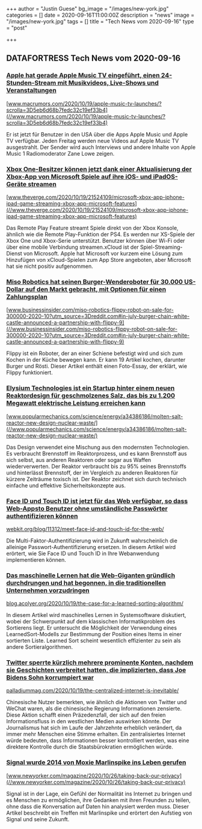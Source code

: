 +++
author = "Justin Guese"
bg_image = "/images/new-york.jpg"
categories = []
date = 2020-09-16T11:00:00Z
description = "news"
image = "/images/new-york.jpg"
tags = []
title = "Tech News vom 2020-09-16"
type = "post"

+++

        
## DATAFORTRESS Tech News vom 2020-09-16


### [Apple hat gerade Apple Music TV eingeführt, einen 24-Stunden-Stream mit Musikvideos, Live-Shows und Veranstaltungen](//www.macrumors.com/2020/10/19/apple-music-tv-launches/?scrolla=3D5eb6d68b7fedc32c19ef33b4)


[www.macrumors.com/2020/10/19/apple-music-tv-launches/?scrolla=3D5eb6d68b7fedc32c19ef33b4](//www.macrumors.com/2020/10/19/apple-music-tv-launches/?scrolla=3D5eb6d68b7fedc32c19ef33b4)


Er ist jetzt für Benutzer in den USA über die Apps Apple Music und Apple TV verfügbar. Jeden Freitag werden neue Videos auf Apple Music TV ausgestrahlt. Der Sender wird auch Interviews und andere Inhalte von Apple Music 1 Radiomoderator Zane Lowe zeigen.


### [Xbox One-Besitzer können jetzt dank einer Aktualisierung der Xbox-App von Microsoft Spiele auf ihre iOS- und iPadOS-Geräte streamen](//www.theverge.com/2020/10/19/21524109/microsoft-xbox-app-iphone-ipad-game-streaming-xbox-app-microsoft-features)


[www.theverge.com/2020/10/19/21524109/microsoft-xbox-app-iphone-ipad-game-streaming-xbox-app-microsoft-features](//www.theverge.com/2020/10/19/21524109/microsoft-xbox-app-iphone-ipad-game-streaming-xbox-app-microsoft-features)


Das Remote Play Feature streamt Spiele direkt von der Xbox Konsole, ähnlich wie die Remote Play-Funktion der PS4. Es werden nur XS-Spiele der Xbox One und Xbox-Serie unterstützt. Benutzer können über Wi-Fi oder über eine mobile Verbindung streamen.xCloud ist der Spiel-Streaming-Dienst von Microsoft. Apple hat Microsoft vor kurzem eine Lösung zum Hinzufügen von xCloud-Spielen zum App Store angeboten, aber Microsoft hat sie nicht positiv aufgenommen.


### [Miso Robotics hat seinen Burger-Wenderoboter für 30.000 US-Dollar auf den Markt gebracht, mit Optionen für einen Zahlungsplan](//www.businessinsider.com/miso-robotics-flippy-robot-on-sale-for-300000-2020-10?utm_source=3Dreddit.com#in-july-burger-chain-white-castle-announced-a-partnership-with-flippy-9)


[www.businessinsider.com/miso-robotics-flippy-robot-on-sale-for-300000-2020-10?utm_source=3Dreddit.com#in-july-burger-chain-white-castle-announced-a-partnership-with-flippy-9](//www.businessinsider.com/miso-robotics-flippy-robot-on-sale-for-300000-2020-10?utm_source=3Dreddit.com#in-july-burger-chain-white-castle-announced-a-partnership-with-flippy-9)


Flippy ist ein Roboter, der an einer Schiene befestigt wird und sich zum Kochen in der Küche bewegen kann. Er kann 19 Artikel kochen, darunter Burger und Rösti. Dieser Artikel enthält einen Foto-Essay, der erklärt, wie Flippy funktioniert.


### [Elysium Technologies ist ein Startup hinter einem neuen Reaktordesign für geschmolzenes Salz, das bis zu 1.200 Megawatt elektrische Leistung erreichen kann](//www.popularmechanics.com/science/energy/a34386186/molten-salt-reactor-new-design-nuclear-waste/)


[www.popularmechanics.com/science/energy/a34386186/molten-salt-reactor-new-design-nuclear-waste/](//www.popularmechanics.com/science/energy/a34386186/molten-salt-reactor-new-design-nuclear-waste/)


Das Design verwendet eine Mischung aus den modernsten Technologien. Es verbraucht Brennstoff im Reaktorprozess, und es kann Brennstoff aus sich selbst, aus anderen Reaktoren oder sogar aus Waffen wiederverwerten. Der Reaktor verbraucht bis zu 95% seines Brennstoffs und hinterlässt Brennstoff, der im Vergleich zu anderen Reaktoren für kürzere Zeiträume toxisch ist. Der Reaktor zeichnet sich durch technisch einfache und effektive Sicherheitskonzepte aus.


### [Face ID und Touch ID ist jetzt für das Web verfügbar, so dass Web-Appsto Benutzer ohne umständliche Passwörter authentifizieren können](//webkit.org/blog/11312/meet-face-id-and-touch-id-for-the-web/)


[webkit.org/blog/11312/meet-face-id-and-touch-id-for-the-web/](//webkit.org/blog/11312/meet-face-id-and-touch-id-for-the-web/)


Die Multi-Faktor-Authentifizierung wird in Zukunft wahrscheinlich die alleinige Passwort-Authentifizierung ersetzen. In diesem Artikel wird erörtert, wie Sie Face ID und Touch ID in Ihre Webanwendung implementieren können.


### [Das maschinelle Lernen hat die Web-Giganten gründlich durchdrungen und hat begonnen, in die traditionellen Unternehmen vorzudringen](//blog.acolyer.org/2020/10/19/the-case-for-a-learned-sorting-algorithm/)


[blog.acolyer.org/2020/10/19/the-case-for-a-learned-sorting-algorithm/](//blog.acolyer.org/2020/10/19/the-case-for-a-learned-sorting-algorithm/)


In diesem Artikel wird maschinelles Lernen in Systemsoftware diskutiert, wobei der Schwerpunkt auf dem klassischen Informatikproblem des Sortierens liegt. Er untersucht die Möglichkeit der Verwendung eines LearnedSort-Modells zur Bestimmung der Position eines Items in einer sortierten Liste. Learned Sort scheint wesentlich effizienter zu sein als andere Sortieralgorithmen.


### [Twitter sperrte kürzlich mehrere prominente Konten, nachdem sie Geschichten verbreitet hatten, die implizierten, dass Joe Bidens Sohn korrumpiert war](//palladiummag.com/2020/10/19/the-centralized-internet-is-inevitable/)


[palladiummag.com/2020/10/19/the-centralized-internet-is-inevitable/](//palladiummag.com/2020/10/19/the-centralized-internet-is-inevitable/)


Chinesische Nutzer bemerkten, wie ähnlich die Aktionen von Twitter und WeChat waren, als die chinesische Regierung Informationen zensierte. Diese Aktion schafft einen Präzedenzfall, der sich auf den freien Informationsfluss in den westlichen Medien auswirken könnte. Der Journalismus hat sich im Laufe der Jahrzehnte erheblich verändert, da immer mehr Menschen eine Stimme erhalten. Ein zentralisiertes Internet würde bedeuten, dass Informationen besser kontrolliert werden, was eine direktere Kontrolle durch die Staatsbürokratien ermöglichen würde.


### [Signal wurde 2014 von Moxie Marlinspike ins Leben gerufen](//www.newyorker.com/magazine/2020/10/26/taking-back-our-privacy)


[www.newyorker.com/magazine/2020/10/26/taking-back-our-privacy](//www.newyorker.com/magazine/2020/10/26/taking-back-our-privacy)


Signal ist in der Lage, ein Gefühl der Normalität ins Internet zu bringen und es Menschen zu ermöglichen, ihre Gedanken mit ihren Freunden zu teilen, ohne dass die Konversation auf Daten hin analysiert werden muss. Dieser Artikel beschreibt ein Treffen mit Marlinspike und erörtert den Aufstieg von Signal und seine Zukunft.